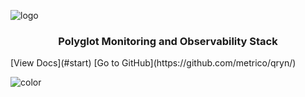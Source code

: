 
![logo](https://github.com/metrico/qryn-docs/blob/main/docs/resources/images/qryn_logo_trans.png?raw=true)

<p align="center">
    <h3 align="center">Polyglot Monitoring and Observability Stack</h3>
</p>
<!--
<p align="center">
    your logs, metrics, and traces - at once.
</p>
-->
[View Docs](#start)
[Go to GitHub](https://github.com/metrico/qryn/)

![color](#ffffff)
